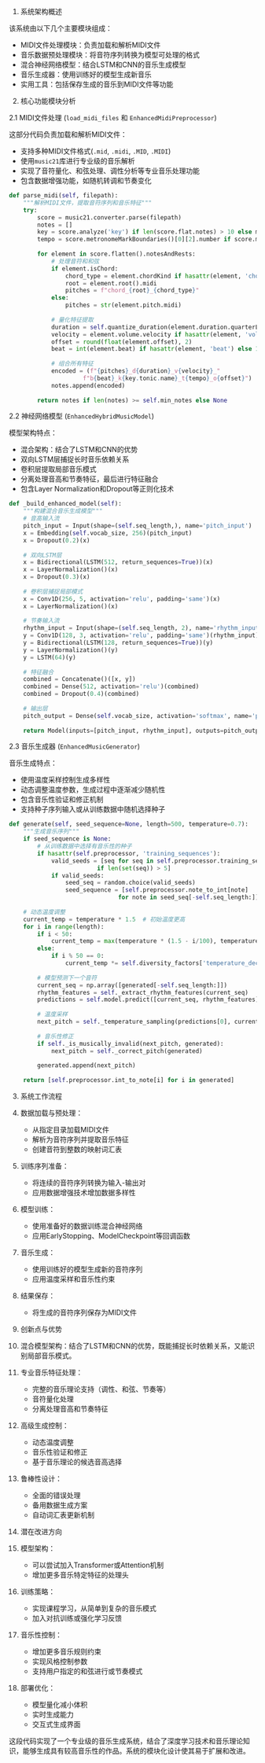 1. 系统架构概述 
 
该系统由以下几个主要模块组成：
- MIDI文件处理模块：负责加载和解析MIDI文件 
- 音乐数据预处理模块：将音符序列转换为模型可处理的格式 
- 混合神经网络模型：结合LSTM和CNN的音乐生成模型 
- 音乐生成器：使用训练好的模型生成新音乐 
- 实用工具：包括保存生成的音乐到MIDI文件等功能 
 
2. 核心功能模块分析 
 
2.1 MIDI文件处理 (`load_midi_files` 和 `EnhancedMidiPreprocessor`)
 
这部分代码负责加载和解析MIDI文件：
- 支持多种MIDI文件格式(`.mid`, `.midi`, `.MID`, `.MIDI`)
- 使用`music21`库进行专业级的音乐解析 
- 实现了音符量化、和弦处理、调性分析等专业音乐处理功能 
- 包含数据增强功能，如随机转调和节奏变化 
 
```python 
def parse_midi(self, filepath):
    """解析MIDI文件，提取音符序列和音乐特征"""
    try:
        score = music21.converter.parse(filepath)
        notes = []
        key = score.analyze('key') if len(score.flat.notes) > 10 else music21.key.Key('C')
        tempo = score.metronomeMarkBoundaries()[0][2].number if score.metronomeMarkBoundaries() else 120 
        
        for element in score.flatten().notesAndRests:
            # 处理音符和和弦 
            if element.isChord:
                chord_type = element.chordKind if hasattr(element, 'chordKind') else 'major'
                root = element.root().midi 
                pitches = f"chord_{root}_{chord_type}"
            else:
                pitches = str(element.pitch.midi)
            
            # 量化特征提取 
            duration = self.quantize_duration(element.duration.quarterLength)
            velocity = element.volume.velocity if hasattr(element, 'volume') else 90 
            offset = round(float(element.offset), 2)
            beat = int(element.beat) if hasattr(element, 'beat') else 1 
            
            # 组合所有特征 
            encoded = (f"{pitches}_d{duration}_v{velocity}_"
                     f"b{beat}_k{key.tonic.name}_t{tempo}_o{offset}")
            notes.append(encoded)
        
        return notes if len(notes) >= self.min_notes else None 
```
 
2.2 神经网络模型 (`EnhancedHybridMusicModel`)
 
模型架构特点：
- 混合架构：结合了LSTM和CNN的优势 
- 双向LSTM层捕捉长时音乐依赖关系 
- 卷积层提取局部音乐模式 
- 分离处理音高和节奏特征，最后进行特征融合 
- 包含Layer Normalization和Dropout等正则化技术 
 
```python 
def _build_enhanced_model(self):
    """构建混合音乐生成模型"""
    # 音高输入流 
    pitch_input = Input(shape=(self.seq_length,), name='pitch_input')
    x = Embedding(self.vocab_size, 256)(pitch_input)
    x = Dropout(0.2)(x)
    
    # 双向LSTM层 
    x = Bidirectional(LSTM(512, return_sequences=True))(x)
    x = LayerNormalization()(x)
    x = Dropout(0.3)(x)
    
    # 卷积层捕捉局部模式 
    x = Conv1D(256, 5, activation='relu', padding='same')(x)
    x = LayerNormalization()(x)
    
    # 节奏输入流 
    rhythm_input = Input(shape=(self.seq_length, 2), name='rhythm_input')
    y = Conv1D(128, 3, activation='relu', padding='same')(rhythm_input)
    y = Bidirectional(LSTM(128, return_sequences=True))(y)
    y = LayerNormalization()(y)
    y = LSTM(64)(y)
    
    # 特征融合 
    combined = Concatenate()([x, y])
    combined = Dense(512, activation='relu')(combined)
    combined = Dropout(0.4)(combined)
    
    # 输出层 
    pitch_output = Dense(self.vocab_size, activation='softmax', name='pitch_output')(combined)
    
    return Model(inputs=[pitch_input, rhythm_input], outputs=pitch_output)
```
 
2.3 音乐生成器 (`EnhancedMusicGenerator`)
 
音乐生成特点：
- 使用温度采样控制生成多样性 
- 动态调整温度参数，生成过程中逐渐减少随机性 
- 包含音乐性验证和修正机制 
- 支持种子序列输入或从训练数据中随机选择种子 
 
```python 
def generate(self, seed_sequence=None, length=500, temperature=0.7):
    """生成音乐序列"""
    if seed_sequence is None:
        # 从训练数据中选择有音乐性的种子 
        if hasattr(self.preprocessor, 'training_sequences'):
            valid_seeds = [seq for seq in self.preprocessor.training_sequences 
                         if len(set(seq)) > 5]
            if valid_seeds:
                seed_seq = random.choice(valid_seeds)
                seed_sequence = [self.preprocessor.note_to_int[note] 
                               for note in seed_seq[-self.seq_length:]]
    
    # 动态温度调整 
    current_temp = temperature * 1.5  # 初始温度更高 
    for i in range(length):
        if i < 50:
            current_temp = max(temperature * (1.5 - i/100), temperature)
        else:
            if i % 50 == 0:
                current_temp *= self.diversity_factors['temperature_decay']
        
        # 模型预测下一个音符 
        current_seq = np.array([generated[-self.seq_length:]])
        rhythm_features = self._extract_rhythm_features(current_seq)
        predictions = self.model.predict([current_seq, rhythm_features], verbose=0)
        
        # 温度采样 
        next_pitch = self._temperature_sampling(predictions[0], current_temp)
        
        # 音乐性修正 
        if self._is_musically_invalid(next_pitch, generated):
            next_pitch = self._correct_pitch(generated)
        
        generated.append(next_pitch)
    
    return [self.preprocessor.int_to_note[i] for i in generated]
```
 
3. 系统工作流程 
 
1. 数据加载与预处理：
   - 从指定目录加载MIDI文件 
   - 解析为音符序列并提取音乐特征 
   - 创建音符到整数的映射词汇表 
 
2. 训练序列准备：
   - 将连续的音符序列转换为输入-输出对 
   - 应用数据增强技术增加数据多样性 
 
3. 模型训练：
   - 使用准备好的数据训练混合神经网络 
   - 应用EarlyStopping、ModelCheckpoint等回调函数 
 
4. 音乐生成：
   - 使用训练好的模型生成新的音符序列 
   - 应用温度采样和音乐性约束 
 
5. 结果保存：
   - 将生成的音符序列保存为MIDI文件 
 
4. 创新点与优势 
 
1. 混合模型架构：结合了LSTM和CNN的优势，既能捕捉长时依赖关系，又能识别局部音乐模式。
 
2. 专业音乐特征处理：
   - 完整的音乐理论支持（调性、和弦、节奏等）
   - 音符量化处理 
   - 分离处理音高和节奏特征 
 
3. 高级生成控制：
   - 动态温度调整 
   - 音乐性验证和修正 
   - 基于音乐理论的候选音高选择 
 
4. 鲁棒性设计：
   - 全面的错误处理 
   - 备用数据生成方案 
   - 自动词汇表更新机制 
 
5. 潜在改进方向 
 
1. 模型架构：
   - 可以尝试加入Transformer或Attention机制 
   - 增加更多音乐特定特征的处理头 
 
2. 训练策略：
   - 实现课程学习，从简单到复杂的音乐模式 
   - 加入对抗训练或强化学习反馈 
 
3. 音乐性控制：
   - 增加更多音乐规则约束 
   - 实现风格控制参数 
   - 支持用户指定的和弦进行或节奏模式 
 
4. 部署优化： 
   - 模型量化减小体积 
   - 实时生成能力 
   - 交互式生成界面 
 
这段代码实现了一个专业级的音乐生成系统，结合了深度学习技术和音乐理论知识，能够生成具有较高音乐性的作品。系统的模块化设计使其易于扩展和改进。
